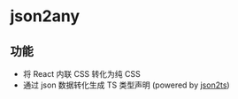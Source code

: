 # json2any

## 功能
* 将 React 内联 CSS 转化为纯 CSS
* 通过 json 数据转化生成 TS 类型声明 (powered by [json2ts](https://github.com/beshanoe/json2ts))